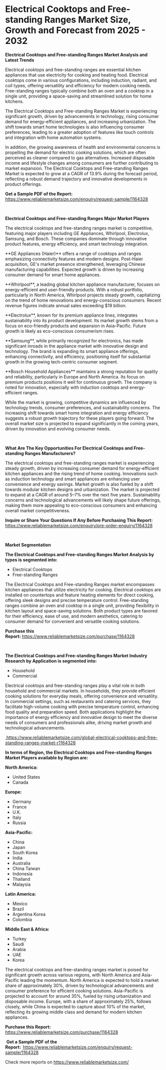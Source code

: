 <p><h1>Electrical Cooktops and Free-standing Ranges Market Size, Growth and Forecast from 2025 - 2032</h1></p><p><strong>Electrical Cooktops and Free-standing Ranges Market Analysis and Latest Trends</strong></p>
<p><p>Electrical cooktops and free-standing ranges are essential kitchen appliances that use electricity for cooking and heating food. Electrical cooktops come in various configurations, including induction, radiant, and coil types, offering versatility and efficiency for modern cooking needs. Free-standing ranges typically combine both an oven and a cooktop in a single unit, providing a space-saving and streamlined solution for home kitchens.</p><p>The Electrical Cooktops and Free-standing Ranges Market is experiencing significant growth, driven by advancements in technology, rising consumer demand for energy-efficient appliances, and increasing urbanization. The shift towards smart home technologies is also influencing consumer preferences, leading to a greater adoption of features like touch controls and integration with home automation systems.</p><p>In addition, the growing awareness of health and environmental concerns is propelling the demand for electric cooking solutions, which are often perceived as cleaner compared to gas alternatives. Increased disposable income and lifestyle changes among consumers are further contributing to market expansion. The Electrical Cooktops and Free-standing Ranges Market is expected to grow at a CAGR of 13.9% during the forecast period, reflecting a robust demand trajectory and innovative developments in product offerings.</p></p>
<p><strong>Get a Sample PDF of the Report:&nbsp;</strong> <a href="https://www.reliablemarketsize.com/enquiry/request-sample/1164328?utm_campaign=2315&utm_medium=2&utm_source=Github&utm_content=ia&utm_term=28022025&utm_id=electrical-cooktops-and-free-standing-ranges">https://www.reliablemarketsize.com/enquiry/request-sample/1164328</a></p>
<p>&nbsp;</p>
<p><strong>Electrical Cooktops and Free-standing Ranges Major Market Players</strong></p>
<p><p>The electrical cooktops and free-standing ranges market is competitive, featuring major players including GE Appliances, Whirlpool, Electrolux, Samsung, and Bosch. These companies dominate through innovative product features, energy efficiency, and smart technology integration.</p><p>**GE Appliances (Haier)** offers a range of cooktops and ranges emphasizing connectivity features and modern designs. Post-Haier acquisition, GE's market presence strengthened, leveraging Chinese manufacturing capabilities. Expected growth is driven by increasing consumer demand for smart home appliances.</p><p>**Whirlpool**, a leading global kitchen appliance manufacturer, focuses on energy-efficient and user-friendly products. With a robust portfolio, particularly in North America, Whirlpool projects steady growth, capitalizing on the trend of home renovations and energy-conscious consumers. Recent revenue figures indicate annual sales exceeding $19 billion.</p><p>**Electrolux**, known for its premium appliance lines, integrates sustainability into its product development. Its market growth stems from a focus on eco-friendly products and expansion in Asia-Pacific. Future growth is likely as eco-conscious consumerism rises.</p><p>**Samsung**, while primarily recognized for electronics, has made significant inroads in the appliance market with innovative design and technology. The brand is expanding its smart appliance offerings, enhancing connectivity, and efficiency, positioning itself for substantial growth in the growing tech-centric consumer segment.</p><p>**Bosch Household Appliances** maintains a strong reputation for quality and reliability, particularly in Europe and North America. Its focus on premium products positions it well for continuous growth. The company is noted for innovation, especially with induction cooktops and energy-efficient ranges.</p><p>While the market is growing, competitive dynamics are influenced by technology trends, consumer preferences, and sustainability concerns. The increasing shift towards smart home integration and energy efficiency suggests a robust growth trajectory for these players going forward. The overall market size is projected to expand significantly in the coming years, driven by innovation and evolving consumer needs.</p></p>
<p>&nbsp;</p>
<p><strong>What Are The Key Opportunities For Electrical Cooktops and Free-standing Ranges Manufacturers?</strong></p>
<p><p>The electrical cooktops and free-standing ranges market is experiencing steady growth, driven by increasing consumer demand for energy-efficient kitchen appliances and the rising trend of home cooking. Innovations such as induction technology and smart appliances are enhancing user convenience and energy savings. Market growth is also fueled by a shift towards modular kitchen designs and urbanization. The market is projected to expand at a CAGR of around 5–7% over the next five years. Sustainability concerns and technological advancements will likely shape future offerings, making them more appealing to eco-conscious consumers and enhancing overall market competitiveness.</p></p>
<p><strong>Inquire or Share Your Questions If Any Before Purchasing This Report:</strong> <a href="https://www.reliablemarketsize.com/enquiry/pre-order-enquiry/1164328?utm_campaign=2315&utm_medium=2&utm_source=Github&utm_content=ia&utm_term=28022025&utm_id=electrical-cooktops-and-free-standing-ranges">https://www.reliablemarketsize.com/enquiry/pre-order-enquiry/1164328</a></p>
<p>&nbsp;</p>
<p><strong>Market Segmentation</strong></p>
<p><strong>The Electrical Cooktops and Free-standing Ranges Market Analysis by types is segmented into:</strong></p>
<p><ul><li>Electrical Cooktops</li><li>Free-standing Ranges</li></ul></p>
<p><p>The Electrical Cooktops and Free-standing Ranges market encompasses kitchen appliances that utilize electricity for cooking. Electrical cooktops are installed on countertops and feature heating elements for direct cooking, offering sleek designs and precise temperature control. Free-standing ranges combine an oven and cooktop in a single unit, providing flexibility in kitchen layout and space-saving solutions. Both product types are favored for their efficiency, ease of use, and modern aesthetics, catering to consumer demand for convenient and versatile cooking solutions.</p></p>
<p><strong>Purchase this Report:&nbsp;</strong><a href="https://www.reliablemarketsize.com/purchase/1164328?utm_campaign=2315&utm_medium=2&utm_source=Github&utm_content=ia&utm_term=28022025&utm_id=electrical-cooktops-and-free-standing-ranges">https://www.reliablemarketsize.com/purchase/1164328</a></p>
<p>&nbsp;</p>
<p><strong>The Electrical Cooktops and Free-standing Ranges Market Industry Research by Application is segmented into:</strong></p>
<p><ul><li>Household</li><li>Commercial</li></ul></p>
<p><p>Electrical cooktops and free-standing ranges play a vital role in both household and commercial markets. In households, they provide efficient cooking solutions for everyday meals, offering convenience and versatility. In commercial settings, such as restaurants and catering services, they facilitate high-volume cooking with precise temperature control, enhancing food quality and preparation speed. Both applications highlight the importance of energy efficiency and innovative design to meet the diverse needs of consumers and professionals alike, driving market growth and technological advancements.</p></p>
<p><a href="https://www.reliablemarketsize.com/global-electrical-cooktops-and-free-standing-ranges-market-r1164328?utm_campaign=2315&utm_medium=2&utm_source=Github&utm_content=ia&utm_term=28022025&utm_id=electrical-cooktops-and-free-standing-ranges">&nbsp;https://www.reliablemarketsize.com/global-electrical-cooktops-and-free-standing-ranges-market-r1164328</a></p>
<p><strong>In terms of Region, the Electrical Cooktops and Free-standing Ranges Market Players available by Region are:</strong></p>
<p>
    <p> <strong> North America: </strong>
        <ul>
            <li>United States</li>
            <li>Canada</li>
        </ul>
        </p> 
    <p> <strong> Europe: </strong>
        <ul>
            <li>Germany</li>
            <li>France</li>
            <li>U.K.</li>
            <li>Italy</li>
            <li>Russia</li>
        </ul>
        </p> 
    <p> <strong> Asia-Pacific: </strong>
        <ul>
            <li>China</li>
            <li>Japan</li>
            <li>South Korea</li>
            <li>India</li>
            <li>Australia</li>
            <li>China Taiwan</li>
            <li>Indonesia</li>
            <li>Thailand</li>
            <li>Malaysia</li>
        </ul>
        </p> 
    <p> <strong> Latin America: </strong>
        <ul>
            <li>Mexico</li>
            <li>Brazil</li>
            <li>Argentina Korea</li>
            <li>Colombia</li>
        </ul>
        </p> 
    <p> <strong> Middle East & Africa: </strong>
        <ul>
            <li>Turkey</li>
            <li>Saudi</li>
            <li>Arabia</li>
            <li>UAE</li>
            <li>Korea</li>
        </ul>
    </p>
    </p>
<p><p>The electrical cooktops and free-standing ranges market is poised for significant growth across various regions, with North America and Asia-Pacific leading the momentum. North America is expected to hold a market share of approximately 30%, driven by technological advancements and consumer preference for efficient cooking solutions. Asia-Pacific is projected to account for around 35%, fueled by rising urbanization and disposable income. Europe, with a share of approximately 25%, follows closely, while China is expected to capture about 10% of the market, reflecting its growing middle class and demand for modern kitchen appliances.</p></p>
<p><strong>Purchase this Report: </strong><a href="https://www.reliablemarketsize.com/purchase/1164328?utm_campaign=2315&utm_medium=2&utm_source=Github&utm_content=ia&utm_term=28022025&utm_id=electrical-cooktops-and-free-standing-ranges">https://www.reliablemarketsize.com/purchase/1164328</a></p>
<p>&nbsp;<strong>Get a Sample PDF of the Report:&nbsp;&nbsp;</strong><a href="https://www.reliablemarketsize.com/enquiry/request-sample/1164328?utm_campaign=2315&utm_medium=2&utm_source=Github&utm_content=ia&utm_term=28022025&utm_id=electrical-cooktops-and-free-standing-ranges">https://www.reliablemarketsize.com/enquiry/request-sample/1164328</a></p>
<p><strong></strong></p>
<p>Check more reports on <a href="https://www.reliablemarketsize.com/?utm_campaign=2315&utm_medium=2&utm_source=Github&utm_content=ia&utm_term=28022025&utm_id=electrical-cooktops-and-free-standing-ranges">https://www.reliablemarketsize.com/</a></p>